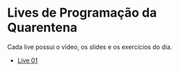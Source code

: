 # Lives de Programação da Quarentena

Cada live possui o vídeo, os slides e os exercícios do dia.

- [Live 01](https://github.com/eduardoyutaka/lives/blob/master/live01.md)
